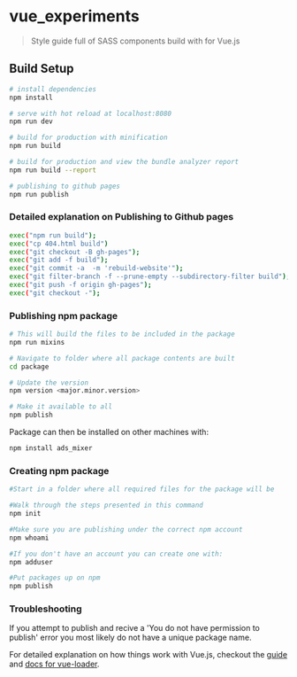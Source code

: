# vue_experiments

> Style guide full of SASS components build with for Vue.js

## Build Setup

``` bash
# install dependencies
npm install

# serve with hot reload at localhost:8080
npm run dev

# build for production with minification
npm run build

# build for production and view the bundle analyzer report
npm run build --report

# publishing to github pages
npm run publish
```

### Detailed explanation on Publishing to Github pages

``` bash
exec("npm run build");
exec("cp 404.html build")
exec("git checkout -B gh-pages");
exec("git add -f build");
exec("git commit -a  -m 'rebuild-website'");
exec("git filter-branch -f --prune-empty --subdirectory-filter build");
exec("git push -f origin gh-pages");
exec("git checkout -");
```

### Publishing npm package

``` bash
# This will build the files to be included in the package
npm run mixins

# Navigate to folder where all package contents are built
cd package

# Update the version
npm version <major.minor.version>

# Make it available to all
npm publish
```
Package can then be installed on other machines with:
``` bash
npm install ads_mixer
```

### Creating npm package

```bash
#Start in a folder where all required files for the package will be

#Walk through the steps presented in this command
npm init

#Make sure you are publishing under the correct npm account
npm whoami

#If you don't have an account you can create one with:
npm adduser

#Put packages up on npm
npm publish
```

### Troubleshooting

If you attempt to publish and recive a 'You do not have permission to publish' error you most likely do not have a unique package name.

For detailed explanation on how things work with Vue.js, checkout the [guide](http://vuejs-templates.github.io/webpack/) and [docs for vue-loader](http://vuejs.github.io/vue-loader).